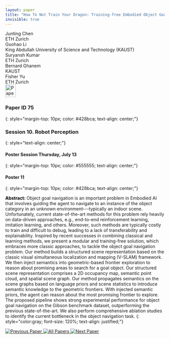 ```yaml
---
layout: paper
title: "How To Not Train Your Dragon: Training-free Embodied Object Goal Navigation with Semantic Frontiers"
invisible: true
---
```

<div class="paper-authors">
<div class="paper-author-box">
    <div class="paper-author-name">Junting Chen</div>
    <div class="paper-author-uni">ETH Zurich</div>
</div>
<div class="paper-author-box">
    <div class="paper-author-name">Guohao Li</div>
    <div class="paper-author-uni">King Abdullah University of Science and Technology (KAUST)</div>
</div>
<div class="paper-author-box">
    <div class="paper-author-name">Suryansh Kumar</div>
    <div class="paper-author-uni">ETH Zurich</div>
</div>
<div class="paper-author-box">
    <div class="paper-author-name">Bernard Ghanem</div>
    <div class="paper-author-uni">KAUST</div>
</div>
<div class="paper-author-box">
    <div class="paper-author-name">Fisher Yu</div>
    <div class="paper-author-uni">ETH Zurich</div>
</div>

</div><div class="paper-pdf">
<div> <a href="http://www.roboticsproceedings.org/rss19/p075.pdf"><img src="{{ site.baseurl }}/images/paper_link.png" alt="Paper Website" width = "33"  height = "40"/></a> </div>
</div>

### Paper ID 75
{: style="margin-top: 10px; color: #428bca; text-align: center;"}

### Session 10. Robot Perception
{: style="text-align: center;"}

#### Poster Session Thursday, July 13
{: style="margin-top: 10px; color: #555555; text-align: center;"}

#### Poster 11
{: style="margin-top: 10px; color: #428bca; text-align: center;"}

<b style="color: black;">Abstract: </b>Object goal navigation is an important problem in Embodied AI that involves guiding the agent to navigate to an instance of the object category in an unknown environment---typically an indoor scene. Unfortunately, current state-of-the-art methods for this problem rely heavily on data-driven approaches, e.g., end-to-end reinforcement learning, imitation learning, and others. Moreover, such methods are typically costly to train and difficult to debug, leading to a lack of transferability and explainability. Inspired by recent successes in combining classical and learning methods, we present a modular and training-free solution, which embraces more classic approaches, to tackle the object goal navigation problem. Our method builds a structured scene representation based on the classic visual simultaneous localization and mapping (V-SLAM) framework. We then inject semantics into geometric-based frontier exploration to reason about promising areas to search for a goal object. Our structured scene representation comprises a 2D occupancy map, semantic point cloud, and spatial scene graph. Our method propagates semantics on the scene graphs based on language priors and scene statistics to introduce semantic knowledge to the geometric frontiers. With injected semantic priors, the agent can reason about the most promising frontier to explore.  The proposed pipeline shows strong experimental performance for object goal navigation on the Gibson benchmark dataset, outperforming the previous state-of-the-art. We also perform comprehensive ablation studies to identify the current bottleneck in the object navigation task.
{: style="color:gray; font-size: 120%; text-align: justified;"}


<div class="paper-menu">
<a href="{{ site.baseurl }}/program/papers/074/"> <img src="{{ site.baseurl }}/images/previous_paper_icon.png" alt="Previous Paper" title="Previous Paper"/> </a>
<a href="{{ site.baseurl }}/program/papers"><img src="{{ site.baseurl }}/images/overview_icon.png" alt="All Papers" title="All Papers"/> </a>
<a href="{{ site.baseurl }}/program/papers/076/"> <img src="{{ site.baseurl }}/images/next_paper_icon.png" alt="Next Paper" title="Next Paper"/> </a>

</div>
